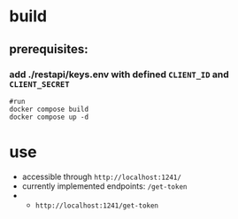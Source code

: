 # build

## prerequisites:
### add ./restapi/keys.env with defined ```CLIENT_ID``` and ```CLIENT_SECRET```

```
#run
docker compose build
docker compose up -d
```

# use

- accessible through ```http://localhost:1241/```
- currently implemented endpoints: ```/get-token```
- - ```http://localhost:1241/get-token```